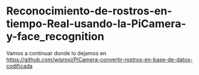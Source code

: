 # Reconocimiento-de-rostros-en-tiempo-Real-usando-la-PiCamera-y-face_recognition

Vamos a continuar donde lo dejamos en https://github.com/wisrovi/PiCamera-convertir-rostros-en-base-de-datos-codificada
